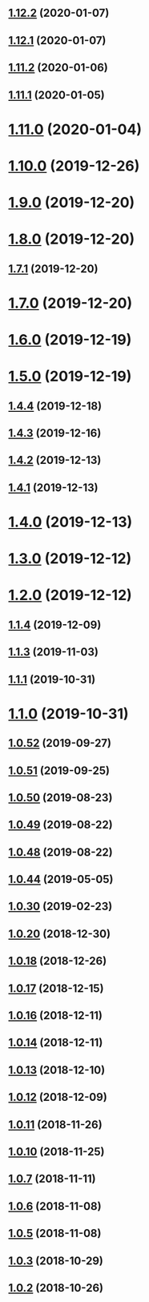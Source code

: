 ## [1.12.2](https://github.com/yowainwright/yowainwright.github.io/compare/1.12.1...1.12.2) (2020-01-07)




## [1.12.1](https://github.com/yowainwright/yowainwright.github.io/compare/1.12.0...1.12.1) (2020-01-07)




## [1.11.2](https://github.com/yowainwright/yowainwright.github.io/compare/1.11.1...1.11.2) (2020-01-06)




## [1.11.1](https://github.com/yowainwright/yowainwright.github.io/compare/1.11.0...1.11.1) (2020-01-05)




# [1.11.0](https://github.com/yowainwright/yowainwright.github.io/compare/1.10.0...1.11.0) (2020-01-04)




# [1.10.0](https://github.com/yowainwright/yowainwright.github.io/compare/1.9.0...1.10.0) (2019-12-26)




# [1.9.0](https://github.com/yowainwright/yowainwright.github.io/compare/1.8.0...1.9.0) (2019-12-20)




# [1.8.0](https://github.com/yowainwright/yowainwright.github.io/compare/1.7.1...1.8.0) (2019-12-20)




## [1.7.1](https://github.com/yowainwright/yowainwright.github.io/compare/1.7.0...1.7.1) (2019-12-20)




# [1.7.0](https://github.com/yowainwright/yowainwright.github.io/compare/1.6.0...1.7.0) (2019-12-20)




# [1.6.0](https://github.com/yowainwright/yowainwright.github.io/compare/1.5.0...1.6.0) (2019-12-19)




# [1.5.0](https://github.com/yowainwright/yowainwright.github.io/compare/1.4.4...1.5.0) (2019-12-19)




## [1.4.4](https://github.com/yowainwright/yowainwright.github.io/compare/1.4.3...1.4.4) (2019-12-18)




## [1.4.3](https://github.com/yowainwright/yowainwright.github.io/compare/1.4.2...1.4.3) (2019-12-16)




## [1.4.2](https://github.com/yowainwright/yowainwright.github.io/compare/1.4.1...1.4.2) (2019-12-13)




## [1.4.1](https://github.com/yowainwright/yowainwright.github.io/compare/1.4.0...1.4.1) (2019-12-13)




# [1.4.0](https://github.com/yowainwright/yowainwright.github.io/compare/1.3.0...1.4.0) (2019-12-13)




# [1.3.0](https://github.com/yowainwright/yowainwright.github.io/compare/1.2.0...1.3.0) (2019-12-12)




# [1.2.0](https://github.com/yowainwright/yowainwright.github.io/compare/1.1.4...1.2.0) (2019-12-12)




## [1.1.4](https://github.com/yowainwright/yowainwright.github.io/compare/1.1.3...1.1.4) (2019-12-09)




## [1.1.3](https://github.com/yowainwright/yowainwright.github.io/compare/1.1.1...1.1.3) (2019-11-03)




## [1.1.1](https://github.com/yowainwright/yowainwright.github.io/compare/1.1.0...1.1.1) (2019-10-31)




# [1.1.0](https://github.com/yowainwright/yowainwright.github.io/compare/1.0.52...1.1.0) (2019-10-31)




## [1.0.52](https://github.com/yowainwright/yowainwright.github.io/compare/1.0.51...1.0.52) (2019-09-27)




## [1.0.51](https://github.com/yowainwright/yowainwright.github.io/compare/1.0.50...1.0.51) (2019-09-25)




## [1.0.50](https://github.com/yowainwright/yowainwright.github.io/compare/1.0.49...1.0.50) (2019-08-23)




## [1.0.49](https://github.com/yowainwright/yowainwright.github.io/compare/1.0.48...1.0.49) (2019-08-22)




## [1.0.48](https://github.com/yowainwright/yowainwright.github.io/compare/1.0.47...1.0.48) (2019-08-22)




## [1.0.44](https://github.com/yowainwright/yowainwright.github.io/compare/1.0.43...1.0.44) (2019-05-05)




## [1.0.30](https://github.com/yowainwright/yowainwright.github.io/compare/1.0.29...1.0.30) (2019-02-23)




## [1.0.20](https://github.com/yowainwright/yowainwright.github.io/compare/1.0.19...1.0.20) (2018-12-30)




## [1.0.18](https://github.com/yowainwright/yowainwright.github.io/compare/1.0.17...1.0.18) (2018-12-26)




## [1.0.17](https://github.com/yowainwright/yowainwright.github.io/compare/1.0.16...1.0.17) (2018-12-15)




## [1.0.16](https://github.com/yowainwright/yowainwright.github.io/compare/1.0.15...1.0.16) (2018-12-11)




## [1.0.14](https://github.com/yowainwright/yowainwright.github.io/compare/1.0.13...1.0.14) (2018-12-11)




## [1.0.13](https://github.com/yowainwright/yowainwright.github.io/compare/1.0.12...1.0.13) (2018-12-10)




## [1.0.12](https://github.com/yowainwright/yowainwright.github.io/compare/1.0.11...1.0.12) (2018-12-09)




## [1.0.11](https://github.com/yowainwright/yowainwright.github.io/compare/1.0.10...1.0.11) (2018-11-26)




## [1.0.10](https://github.com/yowainwright/yowainwright.github.io/compare/1.0.9...1.0.10) (2018-11-25)




## [1.0.7](https://github.com/yowainwright/yowainwright.github.io/compare/1.0.6...1.0.7) (2018-11-11)




## [1.0.6](https://github.com/yowainwright/yowainwright.github.io/compare/1.0.5...1.0.6) (2018-11-08)




## [1.0.5](https://github.com/yowainwright/yowainwright.github.io/compare/1.0.4...1.0.5) (2018-11-08)




## [1.0.3](https://github.com/yowainwright/yowainwright.github.io/compare/1.0.2...1.0.3) (2018-10-29)




## [1.0.2](https://github.com/yowainwright/yowainwright.github.io/compare/1.0.1...1.0.2) (2018-10-26)




